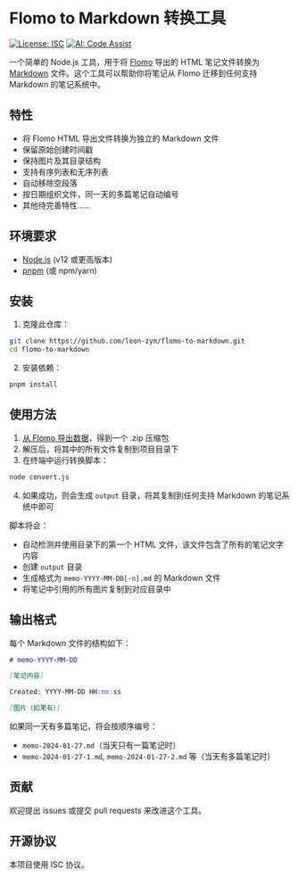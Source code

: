 # Flomo to Markdown 转换工具

[![License: ISC](https://img.shields.io/badge/License-ISC-blue.svg)](https://opensource.org/licenses/ISC) [![AI: Code Assist](https://img.shields.io/badge/AI-Code%20Assist-EB9FDA)](https://github.com/features/copilot)

一个简单的 Node.js 工具，用于将 [Flomo](https://flomoapp.com/) 导出的 HTML 笔记文件转换为 [Markdown](https://wikipedia.org/wiki/Markdown) 文件。这个工具可以帮助你将笔记从 Flomo 迁移到任何支持 Markdown 的笔记系统中。

## 特性

- 将 Flomo HTML 导出文件转换为独立的 Markdown 文件
- 保留原始创建时间戳
- 保持图片及其目录结构
- 支持有序列表和无序列表
- 自动移除空段落
- 按日期组织文件，同一天的多篇笔记自动编号
- 其他待完善特性……

## 环境要求

- [Node.js](https://nodejs.org/) (v12 或更高版本)
- [pnpm](https://pnpm.io/) (或 npm/yarn)

## 安装

1. 克隆此仓库：
```bash
git clone https://github.com/leon-zym/flomo-to-markdown.git
cd flomo-to-markdown
```

2. 安装依赖：
```bash
pnpm install
```

## 使用方法

1. [从 Flomo 导出数据](https://help.flomoapp.com/basic/storage.html#%E5%A6%82%E4%BD%95%E5%AF%BC%E5%87%BA%E6%95%B0%E6%8D%AE)，得到一个 .zip 压缩包
2. 解压后，将其中的所有文件复制到项目目录下
3. 在终端中运行转换脚本：
```bash
node convert.js
```
4. 如果成功，则会生成 `output` 目录，将其复制到任何支持 Markdown 的笔记系统中即可

脚本将会：
- 自动检测并使用目录下的第一个 HTML 文件，该文件包含了所有的笔记文字内容
- 创建 `output` 目录
- 生成格式为 `memo-YYYY-MM-DD[-n].md` 的 Markdown 文件
- 将笔记中引用的所有图片复制到对应目录中

## 输出格式

每个 Markdown 文件的结构如下：
```markdown
# memo-YYYY-MM-DD

[笔记内容]

Created: YYYY-MM-DD HH:mm:ss

[图片（如果有）]
```

如果同一天有多篇笔记，将会按顺序编号：
- `memo-2024-01-27.md`（当天只有一篇笔记时）
- `memo-2024-01-27-1.md`, `memo-2024-01-27-2.md` 等（当天有多篇笔记时）

## 贡献

欢迎提出 issues 或提交 pull requests 来改进这个工具。

## 开源协议

本项目使用 ISC 协议。
